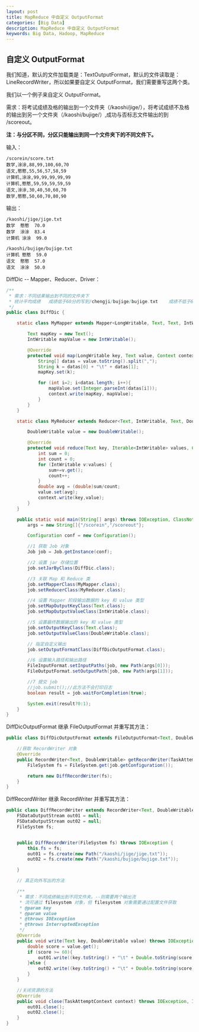 ```yaml
---
layout: post
title: MapReduce 中自定义 OutputFormat
categories: [Big Data]
description: MapReduce 中自定义 OutputFormat
keywords: Big Data, Hadoop, MapReduce
---
```


## 自定义 OutputFormat

我们知道，默认的文件加载类是：TextOutputFormat，默认的文件读取是：LineRecordWriter，所以如果要自定义 OutputFormat，我们需要重写这两个类。

我们以一个例子来自定义 OutputFormat。

需求：将考试成绩及格的输出到一个文件夹（/kaoshi/jige/），将考试成绩不及格的输出到另一个文件夹（/kaoshi/bujige/）,成功与否标志文件输出的到 /scoreout。

**注：与分区不同，分区只能输出到同一个文件夹下的不同文件下。**

输入：

    /scorein/score.txt
    数学,涂涂,88,99,100,60,70
    语文,憨憨,55,56,57,58,59
    计算机,涂涂,99,99,99,99,99
    计算机,憨憨,59,59,59,59,59
    语文,涂涂,30,40,50,60,70
    数学,憨憨,50,60,70,80,90

输出：

    /kaoshi/jige/jige.txt
    数学	憨憨	70.0
    数学	涂涂	83.4
    计算机	涂涂	99.0

    /kaoshi/bujige/bujige.txt
    计算机	憨憨	59.0
    语文	憨憨	57.0
    语文	涂涂	50.0


DiffDic -- Mapper、Reducer、Driver：
```java
/**
 * 需求：不同结果输出到不同的文件夹下
 * 统计平均成绩   成绩低于60分的写到/chengji/bujige/bujige.txt    成绩不低于60分的写到/chengji/jige/jige.txt
 */
public class DiffDic {

    static class MyMapper extends Mapper<LongWritable, Text, Text, IntWritable>{

        Text mapKey = new Text();
        IntWritable mapValue = new IntWritable();

        @Override
        protected void map(LongWritable key, Text value, Context context) throws IOException, InterruptedException {
            String[] datas = value.toString().split(",");
            String k = datas[0] + "\t" + datas[1];
            mapKey.set(k);

            for (int i=2; i<datas.length; i++){
                mapValue.set(Integer.parseInt(datas[i]));
                context.write(mapKey, mapValue);
            }
        }
    }

    static class MyReducer extends Reducer<Text, IntWritable, Text, DoubleWritable>{

        DoubleWritable value = new DoubleWritable();

        @Override
        protected void reduce(Text key, Iterable<IntWritable> values, Context context) throws IOException, InterruptedException {
            int sum = 0;
            int count = 0;
            for (IntWritable v:values) {
                sum+=v.get();
                count++;
            }
            double avg = (double)sum/count;
            value.set(avg);
            context.write(key,value);
        }
    }

    public static void main(String[] args) throws IOException, ClassNotFoundException, InterruptedException {
        args = new String[]{"/scorein","/scoreout"};

        Configuration conf = new Configuration();

        //1 获取 Job 对象
        Job job = Job.getInstance(conf);

        //2 设置 jar 存储位置
        job.setJarByClass(DiffDic.class);

        //3 关联 Map 和 Reduce 类
        job.setMapperClass(MyMapper.class);
        job.setReducerClass(MyReducer.class);

        //4 设置 Mapper 阶段输出数据的 key 和 value 类型
        job.setMapOutputKeyClass(Text.class);
        job.setMapOutputValueClass(IntWritable.class);

        //5 设置最终数据输出的 key 和 value 类型
        job.setOutputKeyClass(Text.class);
        job.setOutputValueClass(DoubleWritable.class);

        // 指定自定义输出
        job.setOutputFormatClass(DiffDicOutputFormat.class);

        //6 设置输入路径和输出路径
        FileInputFormat.setInputPaths(job, new Path(args[0]));
        FileOutputFormat.setOutputPath(job, new Path(args[1]));

        //7 提交 job
        //job.submit();//此方法不会打印日志
        boolean result = job.waitForCompletion(true);

        System.exit(result?0:1);
    }
}

```

DiffDicOutputFormat 继承 FileOutputFormat 并重写其方法：
```java
public class DiffDicOutputFormat extends FileOutputFormat<Text, DoubleWritable> {

    //获取 RecordWriter 对象
    @Override
    public RecordWriter<Text, DoubleWritable> getRecordWriter(TaskAttemptContext job) throws IOException, InterruptedException {
        FileSystem fs = FileSystem.get(job.getConfiguration());

        return new DiffRecordWriter(fs);
    }
}
```

DiffRecordWriter 继承 RecordWriter 并重写其方法：
```java
public class DiffRecordWriter extends RecordWriter<Text, DoubleWritable> {
    FSDataOutputStream out01 = null;
    FSDataOutputStream out02 = null;
    FileSystem fs;


    public DiffRecordWriter(FileSystem fs) throws IOException {
        this.fs = fs;
        out01 = fs.create(new Path("/kaoshi/jige/jige.txt"));
        out02 = fs.create(new Path("/kaoshi/bujige/bujige.txt"));

    }

    // 真正向外写出的方法

    /**
     * 需求：不同成绩输出到不同文件夹。--则需要两个输出流
     * 流可通过 filesystem 对象，但 filesystem 对象需要通过配置文件获取
     * @param key
     * @param value
     * @throws IOException
     * @throws InterruptedException
     */
    @Override
    public void write(Text key, DoubleWritable value) throws IOException, InterruptedException {
        double score = value.get();
        if (score >= 60){
            out01.write((key.toString() + "\t" + Double.toString(score) + "\n").getBytes("utf-8"));
        }else {
            out02.write((key.toString() + "\t" + Double.toString(score) + "\n").getBytes("utf-8"));
        }
    }

    //关闭资源的方法
    @Override
    public void close(TaskAttemptContext context) throws IOException, InterruptedException {
        out01.close();
        out02.close();
    }
}
```